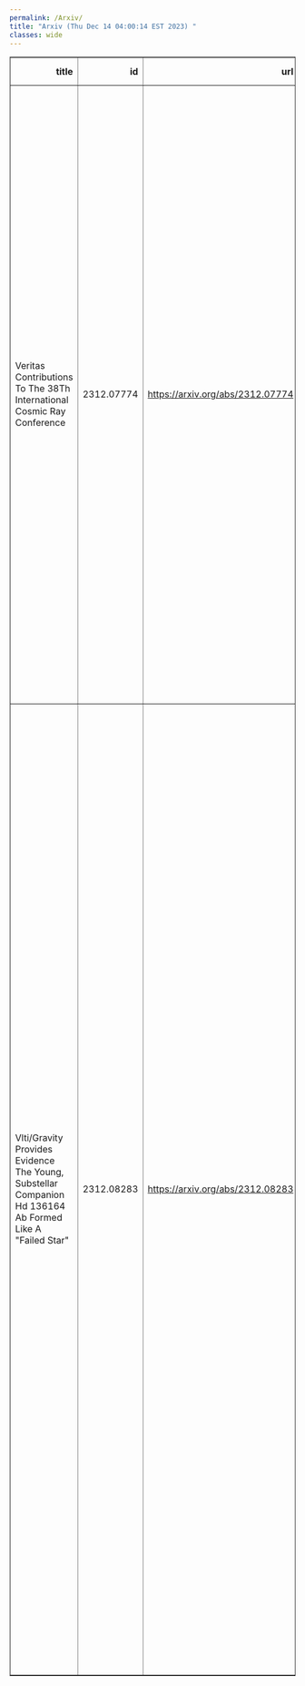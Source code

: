 ```yaml
---
permalink: /Arxiv/
title: "Arxiv (Thu Dec 14 04:00:14 EST 2023) "
classes: wide
---
```

<table border="1" class="dataframe">
  <thead>
    <tr style="text-align: right;">
      <th>title</th>
      <th>id</th>
      <th>url</th>
      <th>authors</th>
      <th>Local Authors</th>
    </tr>
  </thead>
  <tbody>
    <tr>
      <td>Veritas Contributions To The 38Th International Cosmic Ray Conference</td>
      <td>2312.07774</td>
      <td><a href="https://arxiv.org/abs/2312.07774" target="_blank">https://arxiv.org/abs/2312.07774</a></td>
      <td>A. Acharyya, C. B. Adams, A. Archer, P. Bangale, J. T. Bartkoske, P. Batista, W. Benbow, J. L. Christiansen, A. J. Chromey, A. Duerr, M. Errando, Q. Feng, G. M. Foote, L. Fortson, A. Furniss, W. Hanlon, O. Hervet, C. E. Hinrichs, J. Hoang, J. Holder, Z. Hughes, T. B. Humensky, W. Jin, M. N. Johnson, M. Kertzman, M. Kherlakian, D. Kieda, T. K. Kleiner, N. Korzoun, S. Kumar, M. J. Lang, M. Lundy, G. Maier, C. E Mcgrath, M. J. Millard, C. L. Mooney, P. Moriarty, R. Mukherjee, S. O'Brien, R. A. Ong, N. Park, C. Poggemann, M. Pohl, E. Pueschel, J. Quinn, P. L. Rabinowitz, K. Ragan, P. T. Reynolds, D. Ribeiro, E. Roache, J. L. Ryan, I. Sadeh, L. Saha, M. Santander, G. H. Sembroski, R. Shang, M. Splettstoesser, A. K. Talluri, J. V. Tucci, V. V. Vassiliev, A. Weinstein, D. A. Williams, S. L. Wong, J. Woo</td>
      <td>Marshall Johnson</td>
    </tr>
    <tr>
      <td>Vlti/Gravity Provides Evidence The Young, Substellar Companion Hd 136164   Ab Formed Like A "Failed Star"</td>
      <td>2312.08283</td>
      <td><a href="https://arxiv.org/abs/2312.08283" target="_blank">https://arxiv.org/abs/2312.08283</a></td>
      <td>William O. Balmer, L. Pueyo, S. Lacour, J. J. Wang, T. Stolker, J. Kammerer, N. Pourré, M. Nowak, E. Rickman, S. Blunt, A. Sivaramakrishnan, D. Sing, K. Wagner, G. -D. Marleau, A. -M. Lagrange, R. Abuter, A. Amorim, R. Asensio-Torres, J. -P. Berger, H. Beust, A. Boccaletti, A. Bohn, M. Bonnefoy, H. Bonnet, M. S. Bordoni, G. Bourdarot, W. Brandner, F. Cantalloube, P. Caselli, B. Charnay, G. Chauvin, A. Chavez, E. Choquet, V. Christiaens, Y. Clénet, V. Coudé Du Foresto, A. Cridland, R. Davies, R. Dembet, A. Drescher, G. Duvert, A. Eckart, F. Eisenhauer, N. M. F"Orster Schreiber, P. Garcia, R. Garcia Lopez, E. Gendron, R. Genzel, S. Gillessen, J. H. Girard, S. Grant, X. Haubois, G. Heißel, Th. Henning, S. Hinkley, S. Hippler, M. Houllé, Z. Hubert, L. Jocou, M. Keppler, P. Kervella, L. Kreidberg, N. T. Kurtovic, V. Lapeyrère, J. -B. Le Bouquin, P. Léna, D. Lutz, A. -L. Maire, F. Mang, A. Mérand, P. Mollière, C. Mordasini, D. Mouillet, E. Nasedkin, T. Ott, G. P. P. L. Otten, C. Paladini, T. Paumard, K. Perraut, G. Perrin, O. Pfuhl, D. C. Ribeiro, L. Rodet, Z. Rustamkulov, J. Shangguan, T. Shimizu, C. Straubmeier, E. Sturm, L. J. Tacconi, A. Vigan, F. Vincent, K. Ward-Duong, F. Widmann, T. Winterhalder, J. Woillez, S. Yazici</td>
      <td>Ji Wang</td>
    </tr>
  </tbody>
</table>
